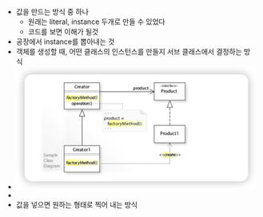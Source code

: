 - 값을 만드는 방식 중 하나
	- 원래는 literal, instance 두개로 만들 수 있었다
	- 코드를 보면 이해가 될것
- 공장에서 instance를 뽑아내는 것
- 객체를 생성할 때, 어떤 클래스의 인스턴스를 만들지 서브 클래스에서 결정하는 방식
- ![](https://github.com/ParkJiwoon/PrivateStudy/blob/master/design-pattern/images/screen_2022_05_27_00_20_31.png?raw=true)
-
- 값을 넣으면 원하는 형태로 찍어 내는 방식